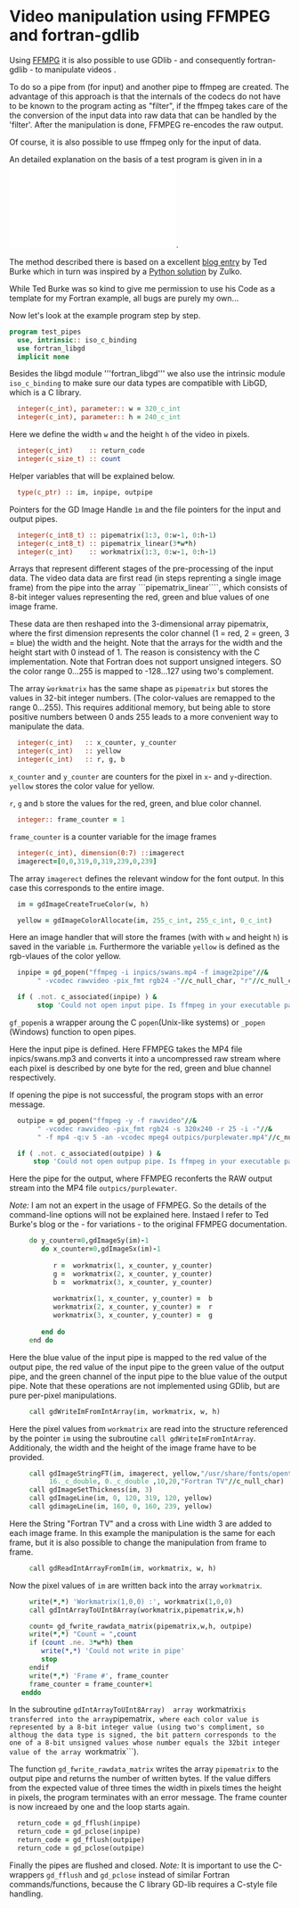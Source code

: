 # Video manipulation using FFMPEG and fortran-gdlib

Using [FFMPG](https://www.ffmpeg.org/) it is also possible to use GDlib - and
consequently fortran-gdlib - to manipulate videos .

To do so a pipe from (for input) and another pipe to ffmpeg are created.
The advantage of this approach is that the internals of the codecs do not 
have to be known to the program acting as "filter", if the ffmpeg takes care of the the
conversion of the input data into raw data that can be handled
by the 'filter'. After the manipulation is done, FFMPEG re-encodes the raw output.

Of course, it is also possible to use ffmpeg only for the input of data.

An detailed explanation on the basis of a test program is given in in a 
![here](Video.md).

The method described there is based on a 
excellent [blog entry](https://batchloaf.wordpress.com/2017/02/12/a-simple-way-to-read-and-write-audio-and-video-files-in-c-using-ffmpeg-part-2-video/) 
by Ted Burke which in turn was inspired by
a [Python solution](http://zulko.github.io/blog/2013/09/27/read-and-write-video-frames-in-python-using-ffmpeg/) by Zulko.

While Ted Burke was so kind to give me permission to use his Code as a template for my Fortran example,
all bugs are purely my own...

Now let's look at the example program step by step.

```fortran
program test_pipes
  use, intrinsic:: iso_c_binding
  use fortran_libgd
  implicit none
```

Besides the libgd module '''fortran_libgd''' we also use the intrinsic module
```iso_c_binding``` to make sure our data types are compatible with LibGD, which is
a C library.

```fortran
  integer(c_int), parameter:: w = 320_c_int
  integer(c_int), parameter:: h = 240_c_int
```
Here we define the width ```w``` and the height ```h``` of the video in pixels.

```fortran
  integer(c_int)    :: return_code
  integer(c_size_t) :: count
```
Helper variables that will be explained below.

```fortran
  type(c_ptr) :: im, inpipe, outpipe
```
Pointers for the GD Image Handle ```ìm``` and the file pointers for the
input and output pipes.

```fortran
  integer(c_int8_t) :: pipematrix(1:3, 0:w-1, 0:h-1)
  integer(c_int8_t) :: pipematrix_linear(3*w*h)
  integer(c_int)    :: workmatrix(1:3, 0:w-1, 0:h-1)
```
Arrays that  represent different stages of the pre-processing of the input data.
The video data data are first read (in steps reprenting a single image frame) 
from the pipe into the array ```pipematrix_linear````,
which consists of 8-bit integer values representing the red, green and blue values of
one image frame.

These data are then reshaped into the 3-dimensional array pipematrix, where the first
dimension represents the color channel (1 = red, 2 = green, 3 = blue) the width and the 
height. Note that the arrays for the width and the height start with 0 instead of 1.
The reason is consistency with the C implementation.
Note that Fortran does not support unsigned integers. SO the color range 0...255 is mapped to
-128...127 using two's complement.

The array ```ẁorkmatrix``` has the same shape as ```pipematrix``` but stores the values in 
32-bit integer numbers. (The color-values are remapped to the range 0...255).
This requires additional memory, but being able to store positive numbers between 0 ands 255
leads to a more convenient way to manipulate the data.

```fortran
  integer(c_int)   :: x_counter, y_counter
  integer(c_int)   :: yellow
  integer(c_int)   :: r, g, b
```

```x_counter``` and ```y_counter``` are counters for the pixel in ```x```- and ```y```-direction.
```yellow``` stores the color value for yellow.

```r```, ```g``` and ```b``` store the values for the red, green, and blue color channel.

```fortran
  integer:: frame_counter = 1
```

```frame_counter``` is a counter variable for the image frames

```fortran
  integer(c_int), dimension(0:7) ::imagerect
  imagerect=[0,0,319,0,319,239,0,239]  
```
The array ```imagerect``` defines the relevant window for the font output.
In this case this corresponds to the entire image.

```fortran
  im = gdImageCreateTrueColor(w, h)

  yellow = gdImageColorAllocate(im, 255_c_int, 255_c_int, 0_c_int)
```
Here an image handler that will store the frames (with with ```w``` and height ```h```) 
is saved in the variable ```im```.
Furthermore the variable ```yellow``` is defined as the rgb-vlaues of the color yellow.

```fortran
  inpipe = gd_popen("ffmpeg -i inpics/swans.mp4 -f image2pipe"//&
       " -vcodec rawvideo -pix_fmt rgb24 -"//c_null_char, "r"//c_null_char)

  if ( .not. c_associated(inpipe) ) &
       stop 'Could not open input pipe. Is ffmpeg in your executable path?'

```
```gf_popen```is a wrapper aroung the C ```popen```(Unix-like systems) or ```_popen``` (Windows)
function to open pipes.

Here the input pipe is defined. Here FFMPEG takes the MP4 file inpics/swans.mp3 and converts
it into a uncompressed raw stream where each pixel is described by one byte for the red, green and
blue channel respectively.

If opening the pipe is not successful, the program stops with an error message.

```fortran
  outpipe = gd_popen("ffmpeg -y -f rawvideo"//&
       " -vcodec rawvideo -pix_fmt rgb24 -s 320x240 -r 25 -i -"//&
       " -f mp4 -q:v 5 -an -vcodec mpeg4 outpics/purplewater.mp4"//c_null_char, "w"//c_null_char)

  if ( .not. c_associated(outpipe) ) &
      stop 'Could not open outpup pipe. Is ffmpeg in your executable path?'
```
Here the pipe for the output, where FFMPEG  reconferts the RAW output stream into the MP4 file
```outpics/purplewater```.

*Note:* I am not an expert in the usage of FFMPEG. So the details of the command-line options will
not be explained here. Instaed I refer to Ted Burke's blog or the - for variations - to the original
FFMPEG documentation.

```fortran     
     do y_counter=0,gdImageSy(im)-1
        do x_counter=0,gdImageSx(im)-1
           
           r =  workmatrix(1, x_counter, y_counter)
           g =  workmatrix(2, x_counter, y_counter)
           b =  workmatrix(3, x_counter, y_counter)
              
           workmatrix(1, x_counter, y_counter) =  b
           workmatrix(2, x_counter, y_counter) =  r
           workmatrix(3, x_counter, y_counter) =  g
              
        end do
     end do
```
Here the blue value of the input pipe is mapped to the red value of the output pipe,
the red value of the input pipe to the green value of the output pipe,
and the green channel of the input pipe to the blue value of the output pipe. 
Note that these operations are not implemented using GDlib, but are pure per-pixel
manipulations.

```fortran
     call gdWriteImFromIntArray(im, workmatrix, w, h)
```
Here the pixel values from ```workmatrix``` are read into the structure referenced by the pointer
```im``` using the subroutine ```call gdWriteImFromIntArray```. Additionaly, the width and the 
height of the image frame have to be provided.

```fortran
     call gdImageStringFT(im, imagerect, yellow,"/usr/share/fonts/opentype/freefont/FreeSans.otf"//c_null_char , &
          16._c_double, 0._c_double ,10,20,"Fortran TV"//c_null_char)
     call gdImageSetThickness(im, 3)
     call gdImageLine(im, 0, 120, 319, 120, yellow)
     call gdimageLine(im, 160, 0, 160, 239, yellow)
```
Here  the String "Fortran TV" and a cross with Line width 3 are added to each image frame. In this example
the manipulation is the same for each frame, but it is also possible to change the manipulation from 
frame to frame.

```fortran
     call gdReadIntArrayFromIm(im, workmatrix, w, h)
```
Now the pixel values of ```im``` are written back into the array ```workmatrix```. 

```fortran
     write(*,*) 'Workmatrix(1,0,0) :', workmatrix(1,0,0)
     call gdIntArrayToUInt8Array(workmatrix,pipematrix,w,h)

     count= gd_fwrite_rawdata_matrix(pipematrix,w,h, outpipe)
     write(*,*) "Count = ",count
     if (count .ne. 3*w*h) then
        write(*,*) 'Could not write in pipe'
        stop
     endif
     write(*,*) 'Frame #', frame_counter
     frame_counter = frame_counter+1
   enddo
```
In the subroutine ```gdIntArrayToUInt8Array)  array ```workmatrix``` is transferred into the array ```pipematrix```, where each color value is represented by a 8-bit integer value (using two's compliment, so althoug the data type is signed, the
bit pattern corresponds to the one of a 8-bit unsigned values whose number equals the 32bit integer value of the array
```workmatrix```).

The function ```gd_fwrite_rawdata_matrix``` writes the array ```pipematrix``` to the output pipe and returns the
number of written bytes. If the value differs from the expected value of three times the width in pixels times the
height in pixels, the program terminates with an error message.
The frame counter is now increaed by one and the loop starts again.

```fortran
  return_code = gd_fflush(inpipe)
  return_code = gd_pclose(inpipe)
  return_code = gd_fflush(outpipe)
  return_code = gd_pclose(outpipe)
```
Finally the pipes are flushed and closed.
*Note:* It is important to use the C-wrappers ```gd_fflush``` and ```gd_pclose``` 
instead of similar Fortran commands/functions, because the C library GD-lib requires a C-style file handling. 



